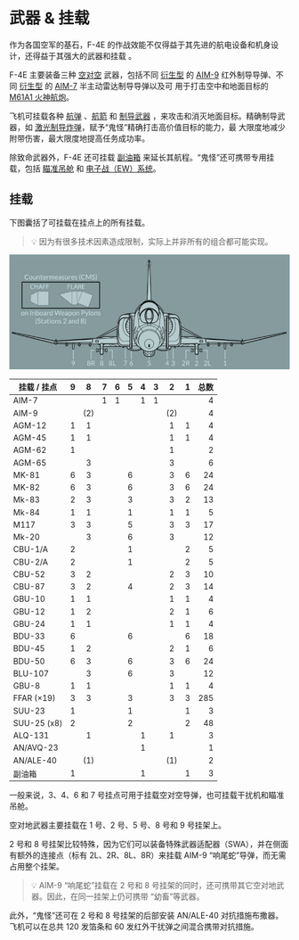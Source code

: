 # 武器 & 挂载

作为各国空军的基石，F-4E 的作战效能不仅得益于其先进的航电设备和机身设计，还得益于其强大的武器和挂载
。

F-4E 主要装备三种 [空对空](./air_to_air/overview.md) 武器，包括不同
[衍生型](./air_to_air/aim_9.md#variants) 的 [AIM-9](./air_to_air/aim_9.md) 红外制导导弹、不同
[衍生型](./air_to_air/aim_7.md#variants) 的 [AIM-7](./air_to_air/aim_7.md) 半主动雷达制导导弹以及可
用于打击空中和地面目标的 [M61A1 火神航炮](./guns.md#internal-cannon-m61a1-vulcan)。

飞机可挂载各种 [航弹](./air_to_ground/bombs/overview.md) 、[航箭](./air_to_ground/rockets.md) 和
[制导武器](./air_to_ground/missiles/overview.md) ，来攻击和消灭地面目标。精确制导武器，如
[激光制导炸弹](./air_to_ground/bombs/laser_guided_bombs.md)，赋予“鬼怪”精确打击高价值目标的能力，最
大限度地减少附带伤害，最大限度地提高任务成功率。

除致命武器外，F-4E 还可挂载 [副油箱](./tanks.md) 来延长其航程。“鬼怪”还可携带专用挂载，包括
[瞄准吊舱](./pods.md#anavq-23-pave-spike) 和 [电子战（EW）系统](./pods.md#alq-131-ecm-pod)。

## 挂载

下图囊括了可挂载在挂点上的所有挂载。

> 💡 因为有很多技术因素造成限制，实际上并非所有的组合都可能实现。

![Station Overview](../img/stations.jpg)

| 挂载 / 挂点 |  9  |  8  |  7  |  6  |  5  |  4  |  3  |  2  |  1  | 总数 |
| ----------- | :-: | :-: | :-: | :-: | :-: | :-: | :-: | :-: | :-: | ---: |
| AIM-7       |     |     |  1  |  1  |     |  1  |  1  |     |     |    4 |
| AIM-9       |     | (2) |     |     |     |     |     | (2) |     |    4 |
| AGM-12      |  1  |  1  |     |     |     |     |     |  1  |  1  |    4 |
| AGM-45      |  1  |  1  |     |     |     |     |     |  1  |  1  |    4 |
| AGM-62      |  1  |     |     |     |     |     |     |  1  |     |    2 |
| AGM-65      |     |  3  |     |     |     |     |     |  3  |     |    6 |
| MK-81       |  6  |  3  |     |     |  6  |     |     |  3  |  6  |   24 |
| MK-82       |  6  |  3  |     |     |  6  |     |     |  3  |  6  |   24 |
| Mk-83       |  2  |  3  |     |     |  3  |     |     |  3  |  2  |   13 |
| Mk-84       |  1  |  1  |     |     |  1  |     |     |  1  |  1  |    5 |
| M117        |  3  |  3  |     |     |  5  |     |     |  3  |  3  |   17 |
| Mk-20       |     |  3  |     |     |  6  |     |     |  3  |     |   12 |
| CBU-1/A     |  2  |     |     |     |  1  |     |     |     |  2  |    5 |
| CBU-2/A     |  2  |     |     |     |  1  |     |     |     |  2  |    5 |
| CBU-52      |  3  |  2  |     |     |     |     |     |  2  |  3  |   10 |
| CBU-87      |  3  |  2  |     |     |  4  |     |     |  2  |  3  |   14 |
| GBU-10      |  1  |  1  |     |     |     |     |     |  1  |  1  |    4 |
| GBU-12      |  1  |  2  |     |     |     |     |     |  2  |  1  |    6 |
| GBU-24      |  1  |  1  |     |     |     |     |     |  1  |  1  |    4 |
| BDU-33      |  6  |     |     |     |  6  |     |     |     |  6  |   18 |
| BDU-45      |  1  |  2  |     |     |     |     |     |  2  |  1  |    6 |
| BDU-50      |  6  |  3  |     |     |  6  |     |     |  3  |  6  |   24 |
| BLU-107     |     |  3  |     |     |  6  |     |     |  3  |     |   12 |
| GBU-8       |  1  |  1  |     |     |     |     |     |  1  |  1  |    4 |
| FFAR (×19)  |  3  |  3  |     |     |  3  |     |     |  3  |  3  |  285 |
| SUU-23      |  1  |     |     |     |  1  |     |     |     |  1  |    3 |
| SUU-25 (x8) |  2  |     |     |     |  2  |     |     |     |  2  |   48 |
| ALQ-131     |     |  1  |     |     |     |  1  |     |  1  |     |    3 |
| AN/AVQ-23   |     |     |     |     |     |  1  |     |     |     |    1 |
| AN/ALE-40   |     | (1) |     |     |     |     |     | (1) |     |    2 |
| 副油箱      |  1  |     |     |     |     |  1  |     |     |  1  |    3 |

一般来说，3、4、6 和 7 号挂点可用于挂载空对空导弹，也可挂载干扰机和瞄准吊舱。

空对地武器主要挂载在 1 号、2 号、5 号、8 号和 9 号挂架上。

2 号和 8 号挂架比较特殊，因为它们可以装备特殊武器适配器（SWA），并在侧面有额外的连接点（标有
2L、2R、8L、8R）来挂载 AIM-9 “响尾蛇”导弹，而无需占用整个挂架。

> 💡 AIM-9 “响尾蛇”挂载在 2 号和 8 号挂架的同时，还可携带其它空对地武器。因此，在同一挂架上仍可携带
> “幼畜”等武器。

此外，“鬼怪”还可在 2 号和 8 号挂架的后部安装 AN/ALE-40 对抗措施布撒器。飞机可以在总共 120 发箔条和
60 发红外干扰弹之间混合携带对抗措施。
